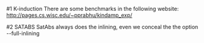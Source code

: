 #1 K-induction
There are some benchmarks in the following website:
  http://pages.cs.wisc.edu/~pprabhu/kindamp_exp/
  
#2 SATABS
SatAbs always does the inlining, even we conceal the the option --full-inlining